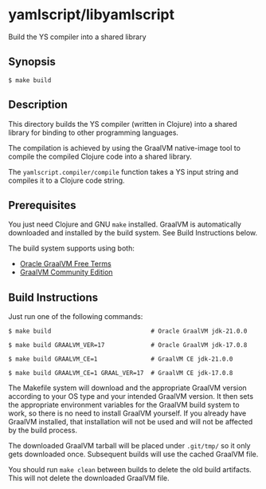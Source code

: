 yamlscript/libyamlscript
========================

Build the YS compiler into a shared library


## Synopsis

```
$ make build
```


## Description

This directory builds the YS compiler (written in Clojure) into a shared
library for binding to other programming languages.

The compilation is achieved by using the GraalVM native-image tool to compile
the compiled Clojure code into a shared library.

The `yamlscript.compiler/compile` function takes a YS input string and compiles
it to a Clojure code string.


## Prerequisites

You just need Clojure and GNU `make` installed.
GraalVM is automatically downloaded and installed by the build system.
See Build Instructions below.

The build system supports using both:

* [Oracle GraalVM Free Terms](https://www.graalvm.org/downloads/)
* [GraalVM Community Edition](
  https://github.com/graalvm/graalvm-ce-builds/releases/)


## Build Instructions

Just run one of the following commands:

```
$ make build                            # Oracle GraalVM jdk-21.0.0

$ make build GRAALVM_VER=17             # Oracle GraalVM jdk-17.0.8

$ make build GRAALVM_CE=1               # GraalVM CE jdk-21.0.0

$ make build GRAALVM_CE=1 GRAAL_VER=17  # GraalVM CE jdk-17.0.8
```

The Makefile system will download and the appropriate GraalVM version according
to your OS type and your intended GraalVM version.
It then sets the appropriate environment variables for the GraalVM build system
to work, so there is no need to install GraalVM yourself.
If you already have GraalVM installed, that installation will not be used and
will not be affected by the build process.

The downloaded GraalVM tarball will be placed under `.git/tmp/` so it only gets
downloaded once.
Subsequent builds will use the cached GraalVM file.

You should run `make clean` between builds to delete the old build artifacts.
This will not delete the downloaded GraalVM file.
